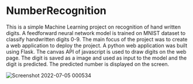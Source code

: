 # NumberRecognition
This is a simple Machine Learning project on recognition of hand written digits. A feedforward neural network model is trained on MNIST dataset to classify handwritten digits 0-9. 
The main focus of the project was to create a web application to deploy the project. A python web application was built using Flask. The canvas API of javascript is used to draw
digits on the web page. The digit is saved as a image and used as input to the model and the digit is predicted. The predicted number is displayed on the screen. 

![Screenshot 2022-07-05 000534](https://user-images.githubusercontent.com/67620325/177220877-c99e4183-1bb2-458a-912b-56b930ef6af3.png)
